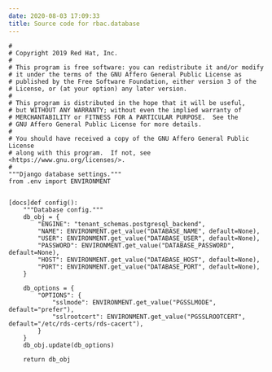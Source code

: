 ```yaml
---
date: 2020-08-03 17:09:33
title: Source code for rbac.database
---
```


    #
    # Copyright 2019 Red Hat, Inc.
    #
    # This program is free software: you can redistribute it and/or modify
    # it under the terms of the GNU Affero General Public License as
    # published by the Free Software Foundation, either version 3 of the
    # License, or (at your option) any later version.
    #
    # This program is distributed in the hope that it will be useful,
    # but WITHOUT ANY WARRANTY; without even the implied warranty of
    # MERCHANTABILITY or FITNESS FOR A PARTICULAR PURPOSE.  See the
    # GNU Affero General Public License for more details.
    #
    # You should have received a copy of the GNU Affero General Public License
    # along with this program.  If not, see <https://www.gnu.org/licenses/>.
    #
    """Django database settings."""
    from .env import ENVIRONMENT
    
    
    [docs]def config():
        """Database config."""
        db_obj = {
            "ENGINE": "tenant_schemas.postgresql_backend",
            "NAME": ENVIRONMENT.get_value("DATABASE_NAME", default=None),
            "USER": ENVIRONMENT.get_value("DATABASE_USER", default=None),
            "PASSWORD": ENVIRONMENT.get_value("DATABASE_PASSWORD", default=None),
            "HOST": ENVIRONMENT.get_value("DATABASE_HOST", default=None),
            "PORT": ENVIRONMENT.get_value("DATABASE_PORT", default=None),
        }
    
        db_options = {
            "OPTIONS": {
                "sslmode": ENVIRONMENT.get_value("PGSSLMODE", default="prefer"),
                "sslrootcert": ENVIRONMENT.get_value("PGSSLROOTCERT", default="/etc/rds-certs/rds-cacert"),
            }
        }
        db_obj.update(db_options)
    
        return db_obj